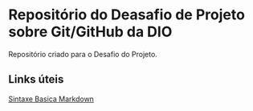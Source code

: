 # Repositório do Deasafio de Projeto sobre Git/GitHub da DIO
Repositório criado para o Desafio do Projeto.

## Links úteis
[Sintaxe Basica Markdown](https://www.markdownguide.org)
